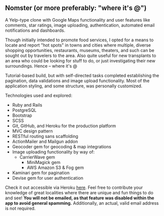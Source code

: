 ## Nomster (or more preferably: "where it's @")

A Yelp-type clone with Google Maps functionality and user features like comments, star ratings, image uploading, authentication, automated email notifications and dashboards.

Though initially intended to promote food services, I opted for a means to locate and report "hot spots" in towns and cities where multiple, diverse shopping opportunities, restaurants, museums, theaters, and such can be sought out by travelers to the area. Also quite useful for new transplants to an area who could be looking for stuff to do, or just investigating their new surroundings.
Hence – where it's @

Tutorial-based build, but with self-directed tasks completed establishing the pagination, data validations and image upload functionality. Most of the application styling, and some structure, was personally customized.

Technologies used and explored:
* Ruby and Rails
* PostgreSQL
* Bootstrap
* SCSS
* Git, GitHub, and Heroku for the production platform
* MVC design pattern
* RESTful routing sans scaffolding
* ActionMailer and Mailgun addon
* Geocoder gem for geocoding & map integrations
* Image uploading functionality by way of:
  * CarrierWave gem
	* MiniMagick gem
	* AWS Amazon S3 & Fog gem
* Kaminari gem for pagination
* Devise gem for user authentication

Check it out accessible via Heroku [here](https://sellis-nomster.herokuapp.com). Feel free to contribute your knowledge of great localities where there are unique and fun things to do and see! **You will not be emailed, as that feature was disabled within the app to avoid general spamming.** Additionally, an actual, valid email address is not required.
